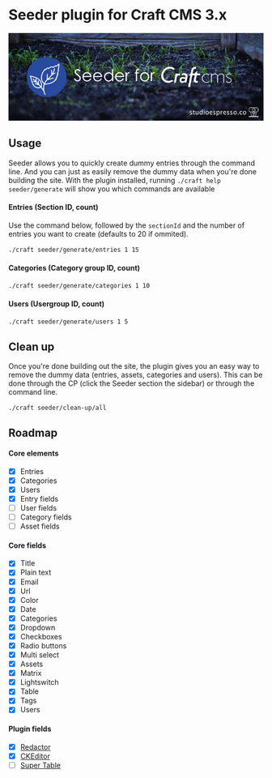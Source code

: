 # Seeder plugin for Craft CMS 3.x

![Seeder](/resources/banner.png?raw=true)

## Usage

Seeder allows you to quickly create dummy entries through the command line. And you can just as easily remove the dummy data when you're done building the site.
With the plugin installed, running `./craft help seeder/generate` will show you which commands are available

#### Entries (Section ID, count)

Use the command below, followed by the ``sectionId`` and the number of entries you want to create (defaults to 20 if ommited). 

```Shell
./craft seeder/generate/entries 1 15
```

#### Categories (Category group ID, count)
```Shell
./craft seeder/generate/categories 1 10
```

#### Users (Usergroup ID, count)
```Shell
./craft seeder/generate/users 1 5
```

## Clean up
Once you're done building out the site, the plugin gives you an easy way to remove the dummy data (entries, assets, categories and users). This can be done through the CP (click the Seeder section the sidebar) or through the command line.

```Shell
./craft seeder/clean-up/all
```

## Roadmap

#### Core elements
- [x] Entries
- [x] Categories
- [x] Users
- [x] Entry fields
- [ ] User fields
- [ ] Category fields
- [ ] Asset fields 

#### Core fields
- [x] Title
- [x] Plain text
- [x] Email
- [x] Url
- [x] Color
- [x] Date
- [x] Categories
- [x] Dropdown
- [x] Checkboxes
- [x] Radio buttons
- [x] Multi select
- [x] Assets
- [x] Matrix
- [x] Lightswitch
- [x] Table
- [x] Tags
- [x] Users

#### Plugin fields
- [x] [Redactor](https://github.com/craftcms/redactor)
- [x] [CKEditor](https://github.com/craftcms/ckeditor)
- [ ] [Super Table](https://github.com/verbb/super-table)